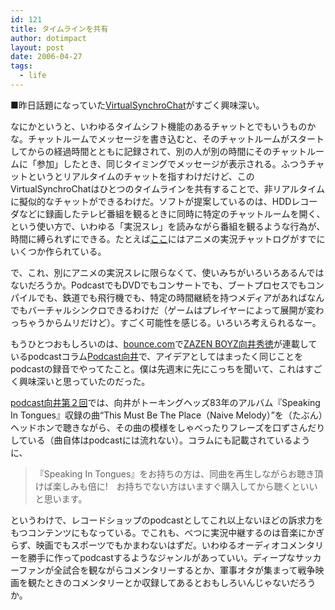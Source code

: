 ```yaml
---
id: 121
title: タイムラインを共有
author: dotimpact
layout: post
date: 2006-04-27
tags:
  - life
---
```

■昨日話題になっていた[VirtualSynchroChat][1]がすごく興味深い。

なにかというと、いわゆるタイムシフト機能のあるチャットとでもいうものかな。チャットルームでメッセージを書き込むと、そのチャットルームがスタートしてからの経過時間とともに記録されて、別の人が別の時間にそのチャットルームに「参加」したとき、同じタイミングでメッセージが表示される。ふつうチャットというとリアルタイムのチャットを指すわけだけど、このVirtualSynchroChatはひとつのタイムラインを共有することで、非リアルタイムに擬似的なチャットができるわけだ。ソフトが提案しているのは、HDDレコーダなどに録画したテレビ番組を観るときに同時に特定のチャットルームを開く、という使い方で、いわゆる「実況スレ」を読みながら番組を観るような行為が、時間に縛られずにできる。たとえば[ここ][2]にはアニメの実況チャットログがすでにいくつか作られている。

で、これ、別にアニメの実況スレに限らなくて、使いみちがいろいろあるんではないだろうか。PodcastでもDVDでもコンサートでも、ブートプロセスでもコンパイルでも、鉄道でも飛行機でも、特定の時間継続を持つメディアがあればなんでもバーチャルシンクロできるわけだ（ゲームはプレイヤーによって展開が変わっちゃうからムリだけど）。すごく可能性を感じる。いろいろ考えられるなー。

もうひとつおもしろいのは、[bounce.com][3]で[ZAZEN BOYZ向井秀徳][4]が連載しているpodcastコラム[Podcast向井][5]で、アイデアとしてはまったく同じことをpodcastの録音でやってたこと。僕は先週末に先にこっちを聞いて、これはすごく興味深いと思っていたのだった。

[podcast向井第２回][6]では、向井がトーキングヘッズ83年のアルバム『Speaking In Tongues』収録の曲“This Must Be The Place（Naive Melody）”を（たぶん）ヘッドホンで聴きながら、その曲の模様をしゃべったりフレーズを口ずさんだりしている（曲自体はpodcastには流れない）。コラムにも記載されているように、

> 『Speaking In Tongues』をお持ちの方は、同曲を再生しながらお聴き頂けば楽しみも倍に!　お持ちでない方はいますぐ購入してから聴くといいと思います。

というわけで、レコードショップのpodcastとしてこれ以上ないほどの訴求力をもつコンテンツにもなっている。でこれも、べつに実況中継するのは音楽にかぎらず、映画でもスポーツでもかまわないはずだ。いわゆるオーディオコメンタリーを勝手に作ってpodcastするようなジャンルがあっていい。ディープなサッカーファンが全試合を観ながらコメンタリーするとか、軍事オタが集まって戦争映画を観たときのコメンタリーとか収録してあるとおもしろいんじゃないだろうか。

 [1]: http://www.limo.fumi2kick.com/fbbs/lmwiki.rhtml?topic=VirtualSynchroChat
 [2]: http://www.fuwa2factory.net/vsc/lobby.cgi
 [3]: http://www.bounce.com/
 [4]: http://www.mukaishutoku.com/main.html
 [5]: http://www.bounce.com/articleset/articleset.php/262
 [6]: http://www.bounce.com/interview/article.php/2570/

